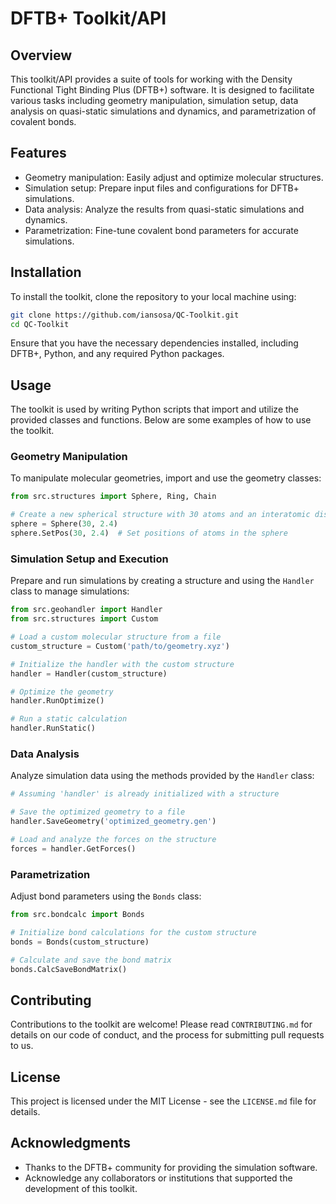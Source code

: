 # DFTB+ Toolkit/API

## Overview

This toolkit/API provides a suite of tools for working with the Density Functional Tight Binding Plus (DFTB+) software. It is designed to facilitate various tasks including geometry manipulation, simulation setup, data analysis on quasi-static simulations and dynamics, and parametrization of covalent bonds.

## Features

- Geometry manipulation: Easily adjust and optimize molecular structures.
- Simulation setup: Prepare input files and configurations for DFTB+ simulations.
- Data analysis: Analyze the results from quasi-static simulations and dynamics.
- Parametrization: Fine-tune covalent bond parameters for accurate simulations.

## Installation

To install the toolkit, clone the repository to your local machine using:

```bash
git clone https://github.com/iansosa/QC-Toolkit.git
cd QC-Toolkit
```

Ensure that you have the necessary dependencies installed, including DFTB+, Python, and any required Python packages.

## Usage

The toolkit is used by writing Python scripts that import and utilize the provided classes and functions. Below are some examples of how to use the toolkit.

### Geometry Manipulation

To manipulate molecular geometries, import and use the geometry classes:

```python
from src.structures import Sphere, Ring, Chain

# Create a new spherical structure with 30 atoms and an interatomic distance of 2.4 Bohr
sphere = Sphere(30, 2.4)
sphere.SetPos(30, 2.4)  # Set positions of atoms in the sphere
```

### Simulation Setup and Execution

Prepare and run simulations by creating a structure and using the `Handler` class to manage simulations:

```python
from src.geohandler import Handler
from src.structures import Custom

# Load a custom molecular structure from a file
custom_structure = Custom('path/to/geometry.xyz')

# Initialize the handler with the custom structure
handler = Handler(custom_structure)

# Optimize the geometry
handler.RunOptimize()

# Run a static calculation
handler.RunStatic()
```

### Data Analysis

Analyze simulation data using the methods provided by the `Handler` class:

```python
# Assuming 'handler' is already initialized with a structure

# Save the optimized geometry to a file
handler.SaveGeometry('optimized_geometry.gen')

# Load and analyze the forces on the structure
forces = handler.GetForces()
```

### Parametrization

Adjust bond parameters using the `Bonds` class:

```python
from src.bondcalc import Bonds

# Initialize bond calculations for the custom structure
bonds = Bonds(custom_structure)

# Calculate and save the bond matrix
bonds.CalcSaveBondMatrix()
```

## Contributing

Contributions to the toolkit are welcome! Please read `CONTRIBUTING.md` for details on our code of conduct, and the process for submitting pull requests to us.

## License

This project is licensed under the MIT License - see the `LICENSE.md` file for details.

## Acknowledgments

- Thanks to the DFTB+ community for providing the simulation software.
- Acknowledge any collaborators or institutions that supported the development of this toolkit.
